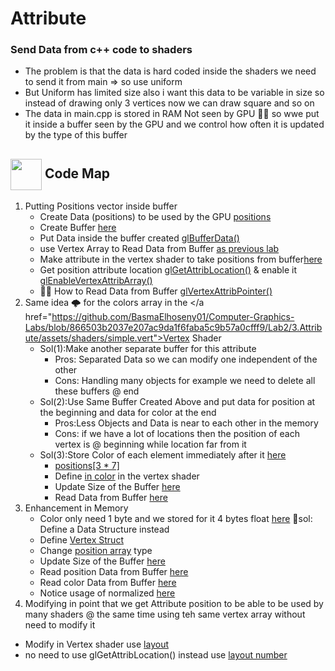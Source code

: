 # Attribute
### Send Data from c++ code to shaders

- The problem is that the data is hard coded inside the shaders we need to send it from main => so use uniform 
- But Uniform has limited size also i want this data to be variable in size so instead of drawing only 3 vertices now we can draw square and so on 
- The data in main.cpp is stored in RAM Not seen by GPU 👀👀 so wwe put it inside a buffer seen by the GPU and we control how often it is updated by the type of this buffer

## <img align= center width=50px height=50px src="https://thumbs.gfycat.com/UnhappyJubilantLaughingthrush-size_restricted.gif"> Code Map

1. Putting Positions vector inside buffer
    - Create Data (positions) to be used by the GPU <a href="https://github.com/BasmaElhoseny01/Computer-Graphics-Labs/blob/866503b2037e207ac9da1f6faba5c9b57a0cfff9/Lab2/3.Attribute/main.cpp#L126-L131">positions</a>
    - Create Buffer <a href="https://github.com/BasmaElhoseny01/Computer-Graphics-Labs/blob/866503b2037e207ac9da1f6faba5c9b57a0cfff9/Lab2/3.Attribute/main.cpp#L150-L153">here</a>
    - Put Data inside the buffer created <a href="https://github.com/BasmaElhoseny01/Computer-Graphics-Labs/blob/866503b2037e207ac9da1f6faba5c9b57a0cfff9/Lab2/3.Attribute/main.cpp#L159">glBufferData()</a>
    - use Vertex Array to Read Data from Buffer <a href="https://github.com/BasmaElhoseny01/Computer-Graphics-Labs/blob/866503b2037e207ac9da1f6faba5c9b57a0cfff9/Lab2/3.Attribute/main.cpp#L172-L174">as previous lab</a>
    - Make attribute in the vertex shader to take positions from buffer<a href="https://github.com/BasmaElhoseny01/Computer-Graphics-Labs/blob/866503b2037e207ac9da1f6faba5c9b57a0cfff9/Lab2/3.Attribute/assets/shaders/simple.vert#L10">here</a>
    - Get position attribute location <a href="https://github.com/BasmaElhoseny01/Computer-Graphics-Labs/blob/866503b2037e207ac9da1f6faba5c9b57a0cfff9/Lab2/3.Attribute/main.cpp#L179">glGetAttribLocation()</a> & enable it <a href="https://github.com/BasmaElhoseny01/Computer-Graphics-Labs/blob/866503b2037e207ac9da1f6faba5c9b57a0cfff9/Lab2/3.Attribute/main.cpp#L181">glEnableVertexAttribArray()</a>
    - 🧨🧨 How to Read Data from Buffer <a href="https://github.com/BasmaElhoseny01/Computer-Graphics-Labs/blob/866503b2037e207ac9da1f6faba5c9b57a0cfff9/Lab2/3.Attribute/main.cpp#L185">glVertexAttribPointer()</a>
2. Same idea 🌩 for the colors array in the </a href="https://github.com/BasmaElhoseny01/Computer-Graphics-Labs/blob/866503b2037e207ac9da1f6faba5c9b57a0cfff9/Lab2/3.Attribute/assets/shaders/simple.vert">Vertex Shader</a> 
    - Sol(1):Make another separate buffer for this attribute
        - Pros: Separated Data so we can modify one independent of the other
        - Cons: Handling many objects for example we need to delete all these buffers @ end
    - Sol(2):Use Same Buffer Created Above and put data for position at the beginning and data for color at the end
        - Pros:Less Objects and Data is near to each other in the memory
        - Cons: if we have a lot of locations then the position of each vertex is @ beginning while location far from it
    - Sol(3):Store Color of each element immediately after it <a href="https://github.com/BasmaElhoseny01/Computer-Graphics-Labs/blob/866503b2037e207ac9da1f6faba5c9b57a0cfff9/Lab2/3.Attribute/main.cpp#L133-L138">here</a>
        - <a href="https://github.com/BasmaElhoseny01/Computer-Graphics-Labs/blob/866503b2037e207ac9da1f6faba5c9b57a0cfff9/Lab2/3.Attribute/main.cpp#L133-L138">positions[3 * 7]</a>
        - Define <a href="https://github.com/BasmaElhoseny01/Computer-Graphics-Labs/blob/866503b2037e207ac9da1f6faba5c9b57a0cfff9/Lab2/3.Attribute/assets/shaders/simple.vert#L13">in color</a> in the vertex shader
        - Update Size of the Buffer <a href="https://github.com/BasmaElhoseny01/Computer-Graphics-Labs/blob/866503b2037e207ac9da1f6faba5c9b57a0cfff9/Lab2/3.Attribute/main.cpp#L162">here</a>
        - Read Data from Buffer <a href="https://github.com/BasmaElhoseny01/Computer-Graphics-Labs/blob/866503b2037e207ac9da1f6faba5c9b57a0cfff9/Lab2/3.Attribute/main.cpp#L188">here</a>
3. Enhancement in Memory
    - Color only need 1 byte and we stored for it 4 bytes float <a href="https://github.com/BasmaElhoseny01/Computer-Graphics-Labs/blob/866503b2037e207ac9da1f6faba5c9b57a0cfff9/Lab2/3.Attribute/main.cpp#L135">here</a> 🎈sol: Define a Data Structure instead
    - Define <a href="https://github.com/BasmaElhoseny01/Computer-Graphics-Labs/blob/866503b2037e207ac9da1f6faba5c9b57a0cfff9/Lab2/3.Attribute/main.cpp#L14-L29">Vertex Struct</a>
    - Change <a href="https://github.com/BasmaElhoseny01/Computer-Graphics-Labs/blob/866503b2037e207ac9da1f6faba5c9b57a0cfff9/Lab2/3.Attribute/main.cpp#L140-L145">position array</a> type
    - Update Size of the Buffer <a href="https://github.com/BasmaElhoseny01/Computer-Graphics-Labs/blob/866503b2037e207ac9da1f6faba5c9b57a0cfff9/Lab2/3.Attribute/main.cpp#L165">here</a>
    - Read position Data from Buffer <a href="https://github.com/BasmaElhoseny01/Computer-Graphics-Labs/blob/866503b2037e207ac9da1f6faba5c9b57a0cfff9/Lab2/3.Attribute/main.cpp#L191">here</a>
    - Read color  Data from Buffer <a href="https://github.com/BasmaElhoseny01/Computer-Graphics-Labs/blob/866503b2037e207ac9da1f6faba5c9b57a0cfff9/Lab2/3.Attribute/main.cpp#L205">here</a>
    - Notice usage of normalized <a href="https://github.com/BasmaElhoseny01/Computer-Graphics-Labs/blob/866503b2037e207ac9da1f6faba5c9b57a0cfff9/Lab2/3.Attribute/main.cpp#L205">here</a>
4. Modifying in point that we get Attribute position to be able to be used by many shaders @ the same time using teh same vertex array without need to modify it 
- Modify in Vertex shader use <a href="https://github.com/BasmaElhoseny01/Computer-Graphics-Labs/blob/866503b2037e207ac9da1f6faba5c9b57a0cfff9/Lab2/3.Attribute/assets/shaders/simple.vert#L16-L17">layout</a>
- no need to use glGetAttribLocation() instead use <a href="https://github.com/BasmaElhoseny01/Computer-Graphics-Labs/blob/866503b2037e207ac9da1f6faba5c9b57a0cfff9/Lab2/3.Attribute/main.cpp#L180">layout number</a>
